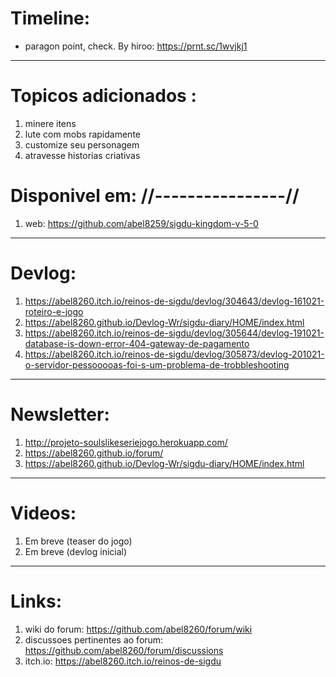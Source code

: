 # Timeline:
- paragon point, check. By hiroo: https://prnt.sc/1wvjkj1  

---

# Topicos adicionados :
1. minere itens
2. lute com mobs rapidamente  
3. customize seu personagem
4. atravesse historias criativas 



# Disponivel em: //----------------//
1. web: https://github.com/abel8259/sigdu-kingdom-v-5-0   

---

# Devlog:
1. https://abel8260.itch.io/reinos-de-sigdu/devlog/304643/devlog-161021-roteiro-e-jogo
2. https://abel8260.github.io/Devlog-Wr/sigdu-diary/HOME/index.html
3. https://abel8260.itch.io/reinos-de-sigdu/devlog/305644/devlog-191021-database-is-down-error-404-gateway-de-pagamento
4. https://abel8260.itch.io/reinos-de-sigdu/devlog/305873/devlog-201021-o-servidor-pessooooas-foi-s-um-problema-de-trobbleshooting

---

# Newsletter:

1. http://projeto-soulslikeseriejogo.herokuapp.com/
2. https://abel8260.github.io/forum/
3. https://abel8260.github.io/Devlog-Wr/sigdu-diary/HOME/index.html

---

# Videos:
1. Em breve (teaser do jogo) 
2. Em breve (devlog inicial) 
---

# Links:
1. wiki do forum: https://github.com/abel8260/forum/wiki
2. discussoes pertinentes ao forum: https://github.com/abel8260/forum/discussions
3. itch.io: https://abel8260.itch.io/reinos-de-sigdu


